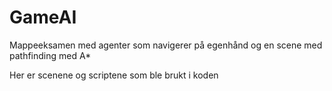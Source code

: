 # GameAI
Mappeeksamen med agenter som navigerer på egenhånd og en scene med pathfinding med A*

Her er scenene og scriptene som ble brukt i koden
